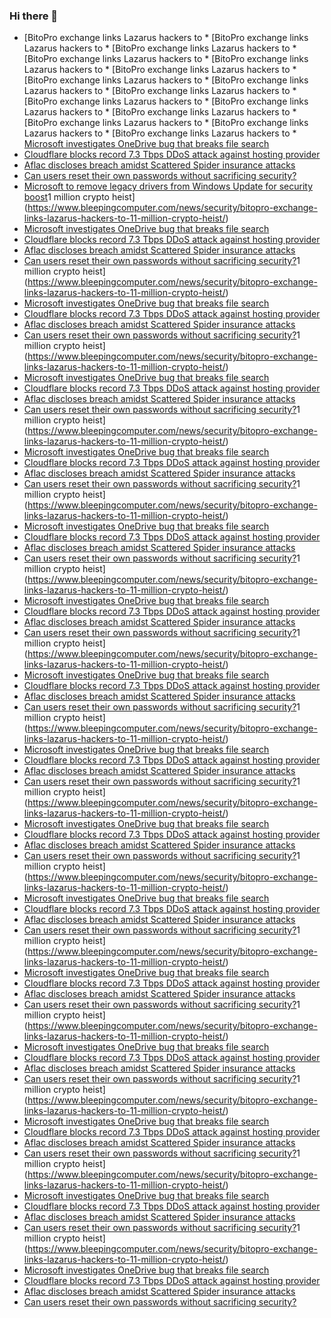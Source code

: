 ### Hi there 👋

<!--START_SECTION:feed-->
* [BitoPro exchange links Lazarus hackers to * [BitoPro exchange links Lazarus hackers to * [BitoPro exchange links Lazarus hackers to * [BitoPro exchange links Lazarus hackers to * [BitoPro exchange links Lazarus hackers to * [BitoPro exchange links Lazarus hackers to * [BitoPro exchange links Lazarus hackers to * [BitoPro exchange links Lazarus hackers to * [BitoPro exchange links Lazarus hackers to * [BitoPro exchange links Lazarus hackers to * [BitoPro exchange links Lazarus hackers to * [BitoPro exchange links Lazarus hackers to * [BitoPro exchange links Lazarus hackers to * [BitoPro exchange links Lazarus hackers to * [BitoPro exchange links Lazarus hackers to * [Microsoft investigates OneDrive bug that breaks file search](https://www.bleepingcomputer.com/news/microsoft/microsoft-investigates-onedrive-bug-that-breaks-file-search/)
* [Cloudflare blocks record 7.3 Tbps DDoS attack against hosting provider](https://www.bleepingcomputer.com/news/security/cloudflare-blocks-record-73-tbps-ddos-attack-against-hosting-provider/)
* [Aflac discloses breach amidst Scattered Spider insurance attacks](https://www.bleepingcomputer.com/news/security/aflac-discloses-breach-amidst-scattered-spider-insurance-attacks/)
* [Can users reset their own passwords without sacrificing security?](https://www.bleepingcomputer.com/news/security/can-users-reset-their-own-passwords-without-sacrificing-security/)
* [Microsoft to remove legacy drivers from Windows Update for security boost](https://www.bleepingcomputer.com/news/microsoft/microsoft-to-remove-legacy-drivers-from-windows-update-for-security-boost/)1 million crypto heist](https://www.bleepingcomputer.com/news/security/bitopro-exchange-links-lazarus-hackers-to-11-million-crypto-heist/)
* [Microsoft investigates OneDrive bug that breaks file search](https://www.bleepingcomputer.com/news/microsoft/microsoft-investigates-onedrive-bug-that-breaks-file-search/)
* [Cloudflare blocks record 7.3 Tbps DDoS attack against hosting provider](https://www.bleepingcomputer.com/news/security/cloudflare-blocks-record-73-tbps-ddos-attack-against-hosting-provider/)
* [Aflac discloses breach amidst Scattered Spider insurance attacks](https://www.bleepingcomputer.com/news/security/aflac-discloses-breach-amidst-scattered-spider-insurance-attacks/)
* [Can users reset their own passwords without sacrificing security?](https://www.bleepingcomputer.com/news/security/can-users-reset-their-own-passwords-without-sacrificing-security/)1 million crypto heist](https://www.bleepingcomputer.com/news/security/bitopro-exchange-links-lazarus-hackers-to-11-million-crypto-heist/)
* [Microsoft investigates OneDrive bug that breaks file search](https://www.bleepingcomputer.com/news/microsoft/microsoft-investigates-onedrive-bug-that-breaks-file-search/)
* [Cloudflare blocks record 7.3 Tbps DDoS attack against hosting provider](https://www.bleepingcomputer.com/news/security/cloudflare-blocks-record-73-tbps-ddos-attack-against-hosting-provider/)
* [Aflac discloses breach amidst Scattered Spider insurance attacks](https://www.bleepingcomputer.com/news/security/aflac-discloses-breach-amidst-scattered-spider-insurance-attacks/)
* [Can users reset their own passwords without sacrificing security?](https://www.bleepingcomputer.com/news/security/can-users-reset-their-own-passwords-without-sacrificing-security/)1 million crypto heist](https://www.bleepingcomputer.com/news/security/bitopro-exchange-links-lazarus-hackers-to-11-million-crypto-heist/)
* [Microsoft investigates OneDrive bug that breaks file search](https://www.bleepingcomputer.com/news/microsoft/microsoft-investigates-onedrive-bug-that-breaks-file-search/)
* [Cloudflare blocks record 7.3 Tbps DDoS attack against hosting provider](https://www.bleepingcomputer.com/news/security/cloudflare-blocks-record-73-tbps-ddos-attack-against-hosting-provider/)
* [Aflac discloses breach amidst Scattered Spider insurance attacks](https://www.bleepingcomputer.com/news/security/aflac-discloses-breach-amidst-scattered-spider-insurance-attacks/)
* [Can users reset their own passwords without sacrificing security?](https://www.bleepingcomputer.com/news/security/can-users-reset-their-own-passwords-without-sacrificing-security/)1 million crypto heist](https://www.bleepingcomputer.com/news/security/bitopro-exchange-links-lazarus-hackers-to-11-million-crypto-heist/)
* [Microsoft investigates OneDrive bug that breaks file search](https://www.bleepingcomputer.com/news/microsoft/microsoft-investigates-onedrive-bug-that-breaks-file-search/)
* [Cloudflare blocks record 7.3 Tbps DDoS attack against hosting provider](https://www.bleepingcomputer.com/news/security/cloudflare-blocks-record-73-tbps-ddos-attack-against-hosting-provider/)
* [Aflac discloses breach amidst Scattered Spider insurance attacks](https://www.bleepingcomputer.com/news/security/aflac-discloses-breach-amidst-scattered-spider-insurance-attacks/)
* [Can users reset their own passwords without sacrificing security?](https://www.bleepingcomputer.com/news/security/can-users-reset-their-own-passwords-without-sacrificing-security/)1 million crypto heist](https://www.bleepingcomputer.com/news/security/bitopro-exchange-links-lazarus-hackers-to-11-million-crypto-heist/)
* [Microsoft investigates OneDrive bug that breaks file search](https://www.bleepingcomputer.com/news/microsoft/microsoft-investigates-onedrive-bug-that-breaks-file-search/)
* [Cloudflare blocks record 7.3 Tbps DDoS attack against hosting provider](https://www.bleepingcomputer.com/news/security/cloudflare-blocks-record-73-tbps-ddos-attack-against-hosting-provider/)
* [Aflac discloses breach amidst Scattered Spider insurance attacks](https://www.bleepingcomputer.com/news/security/aflac-discloses-breach-amidst-scattered-spider-insurance-attacks/)
* [Can users reset their own passwords without sacrificing security?](https://www.bleepingcomputer.com/news/security/can-users-reset-their-own-passwords-without-sacrificing-security/)1 million crypto heist](https://www.bleepingcomputer.com/news/security/bitopro-exchange-links-lazarus-hackers-to-11-million-crypto-heist/)
* [Microsoft investigates OneDrive bug that breaks file search](https://www.bleepingcomputer.com/news/microsoft/microsoft-investigates-onedrive-bug-that-breaks-file-search/)
* [Cloudflare blocks record 7.3 Tbps DDoS attack against hosting provider](https://www.bleepingcomputer.com/news/security/cloudflare-blocks-record-73-tbps-ddos-attack-against-hosting-provider/)
* [Aflac discloses breach amidst Scattered Spider insurance attacks](https://www.bleepingcomputer.com/news/security/aflac-discloses-breach-amidst-scattered-spider-insurance-attacks/)
* [Can users reset their own passwords without sacrificing security?](https://www.bleepingcomputer.com/news/security/can-users-reset-their-own-passwords-without-sacrificing-security/)1 million crypto heist](https://www.bleepingcomputer.com/news/security/bitopro-exchange-links-lazarus-hackers-to-11-million-crypto-heist/)
* [Microsoft investigates OneDrive bug that breaks file search](https://www.bleepingcomputer.com/news/microsoft/microsoft-investigates-onedrive-bug-that-breaks-file-search/)
* [Cloudflare blocks record 7.3 Tbps DDoS attack against hosting provider](https://www.bleepingcomputer.com/news/security/cloudflare-blocks-record-73-tbps-ddos-attack-against-hosting-provider/)
* [Aflac discloses breach amidst Scattered Spider insurance attacks](https://www.bleepingcomputer.com/news/security/aflac-discloses-breach-amidst-scattered-spider-insurance-attacks/)
* [Can users reset their own passwords without sacrificing security?](https://www.bleepingcomputer.com/news/security/can-users-reset-their-own-passwords-without-sacrificing-security/)1 million crypto heist](https://www.bleepingcomputer.com/news/security/bitopro-exchange-links-lazarus-hackers-to-11-million-crypto-heist/)
* [Microsoft investigates OneDrive bug that breaks file search](https://www.bleepingcomputer.com/news/microsoft/microsoft-investigates-onedrive-bug-that-breaks-file-search/)
* [Cloudflare blocks record 7.3 Tbps DDoS attack against hosting provider](https://www.bleepingcomputer.com/news/security/cloudflare-blocks-record-73-tbps-ddos-attack-against-hosting-provider/)
* [Aflac discloses breach amidst Scattered Spider insurance attacks](https://www.bleepingcomputer.com/news/security/aflac-discloses-breach-amidst-scattered-spider-insurance-attacks/)
* [Can users reset their own passwords without sacrificing security?](https://www.bleepingcomputer.com/news/security/can-users-reset-their-own-passwords-without-sacrificing-security/)1 million crypto heist](https://www.bleepingcomputer.com/news/security/bitopro-exchange-links-lazarus-hackers-to-11-million-crypto-heist/)
* [Microsoft investigates OneDrive bug that breaks file search](https://www.bleepingcomputer.com/news/microsoft/microsoft-investigates-onedrive-bug-that-breaks-file-search/)
* [Cloudflare blocks record 7.3 Tbps DDoS attack against hosting provider](https://www.bleepingcomputer.com/news/security/cloudflare-blocks-record-73-tbps-ddos-attack-against-hosting-provider/)
* [Aflac discloses breach amidst Scattered Spider insurance attacks](https://www.bleepingcomputer.com/news/security/aflac-discloses-breach-amidst-scattered-spider-insurance-attacks/)
* [Can users reset their own passwords without sacrificing security?](https://www.bleepingcomputer.com/news/security/can-users-reset-their-own-passwords-without-sacrificing-security/)1 million crypto heist](https://www.bleepingcomputer.com/news/security/bitopro-exchange-links-lazarus-hackers-to-11-million-crypto-heist/)
* [Microsoft investigates OneDrive bug that breaks file search](https://www.bleepingcomputer.com/news/microsoft/microsoft-investigates-onedrive-bug-that-breaks-file-search/)
* [Cloudflare blocks record 7.3 Tbps DDoS attack against hosting provider](https://www.bleepingcomputer.com/news/security/cloudflare-blocks-record-73-tbps-ddos-attack-against-hosting-provider/)
* [Aflac discloses breach amidst Scattered Spider insurance attacks](https://www.bleepingcomputer.com/news/security/aflac-discloses-breach-amidst-scattered-spider-insurance-attacks/)
* [Can users reset their own passwords without sacrificing security?](https://www.bleepingcomputer.com/news/security/can-users-reset-their-own-passwords-without-sacrificing-security/)1 million crypto heist](https://www.bleepingcomputer.com/news/security/bitopro-exchange-links-lazarus-hackers-to-11-million-crypto-heist/)
* [Microsoft investigates OneDrive bug that breaks file search](https://www.bleepingcomputer.com/news/microsoft/microsoft-investigates-onedrive-bug-that-breaks-file-search/)
* [Cloudflare blocks record 7.3 Tbps DDoS attack against hosting provider](https://www.bleepingcomputer.com/news/security/cloudflare-blocks-record-73-tbps-ddos-attack-against-hosting-provider/)
* [Aflac discloses breach amidst Scattered Spider insurance attacks](https://www.bleepingcomputer.com/news/security/aflac-discloses-breach-amidst-scattered-spider-insurance-attacks/)
* [Can users reset their own passwords without sacrificing security?](https://www.bleepingcomputer.com/news/security/can-users-reset-their-own-passwords-without-sacrificing-security/)1 million crypto heist](https://www.bleepingcomputer.com/news/security/bitopro-exchange-links-lazarus-hackers-to-11-million-crypto-heist/)
* [Microsoft investigates OneDrive bug that breaks file search](https://www.bleepingcomputer.com/news/microsoft/microsoft-investigates-onedrive-bug-that-breaks-file-search/)
* [Cloudflare blocks record 7.3 Tbps DDoS attack against hosting provider](https://www.bleepingcomputer.com/news/security/cloudflare-blocks-record-73-tbps-ddos-attack-against-hosting-provider/)
* [Aflac discloses breach amidst Scattered Spider insurance attacks](https://www.bleepingcomputer.com/news/security/aflac-discloses-breach-amidst-scattered-spider-insurance-attacks/)
* [Can users reset their own passwords without sacrificing security?](https://www.bleepingcomputer.com/news/security/can-users-reset-their-own-passwords-without-sacrificing-security/)1 million crypto heist](https://www.bleepingcomputer.com/news/security/bitopro-exchange-links-lazarus-hackers-to-11-million-crypto-heist/)
* [Microsoft investigates OneDrive bug that breaks file search](https://www.bleepingcomputer.com/news/microsoft/microsoft-investigates-onedrive-bug-that-breaks-file-search/)
* [Cloudflare blocks record 7.3 Tbps DDoS attack against hosting provider](https://www.bleepingcomputer.com/news/security/cloudflare-blocks-record-73-tbps-ddos-attack-against-hosting-provider/)
* [Aflac discloses breach amidst Scattered Spider insurance attacks](https://www.bleepingcomputer.com/news/security/aflac-discloses-breach-amidst-scattered-spider-insurance-attacks/)
* [Can users reset their own passwords without sacrificing security?](https://www.bleepingcomputer.com/news/security/can-users-reset-their-own-passwords-without-sacrificing-security/)1 million crypto heist](https://www.bleepingcomputer.com/news/security/bitopro-exchange-links-lazarus-hackers-to-11-million-crypto-heist/)
* [Microsoft investigates OneDrive bug that breaks file search](https://www.bleepingcomputer.com/news/microsoft/microsoft-investigates-onedrive-bug-that-breaks-file-search/)
* [Cloudflare blocks record 7.3 Tbps DDoS attack against hosting provider](https://www.bleepingcomputer.com/news/security/cloudflare-blocks-record-73-tbps-ddos-attack-against-hosting-provider/)
* [Aflac discloses breach amidst Scattered Spider insurance attacks](https://www.bleepingcomputer.com/news/security/aflac-discloses-breach-amidst-scattered-spider-insurance-attacks/)
* [Can users reset their own passwords without sacrificing security?](https://www.bleepingcomputer.com/news/security/can-users-reset-their-own-passwords-without-sacrificing-security/)1 million crypto heist](https://www.bleepingcomputer.com/news/security/bitopro-exchange-links-lazarus-hackers-to-11-million-crypto-heist/)
* [Microsoft investigates OneDrive bug that breaks file search](https://www.bleepingcomputer.com/news/microsoft/microsoft-investigates-onedrive-bug-that-breaks-file-search/)
* [Cloudflare blocks record 7.3 Tbps DDoS attack against hosting provider](https://www.bleepingcomputer.com/news/security/cloudflare-blocks-record-73-tbps-ddos-attack-against-hosting-provider/)
* [Aflac discloses breach amidst Scattered Spider insurance attacks](https://www.bleepingcomputer.com/news/security/aflac-discloses-breach-amidst-scattered-spider-insurance-attacks/)
* [Can users reset their own passwords without sacrificing security?](https://www.bleepingcomputer.com/news/security/can-users-reset-their-own-passwords-without-sacrificing-security/)
<!--END_SECTION:feed-->

<!--
**frankenk/frankenk** is a ✨ _special_ ✨ repository because its `README.md` (this file) appears on your GitHub profile.

Here are some ideas to get you started:

- 🔭 I’m currently working on ...
- 🌱 I’m currently learning ...
- 👯 I’m looking to collaborate on ...
- 🤔 I’m looking for help with ...
- 💬 Ask me about ...
- 📫 How to reach me: ...
- 😄 Pronouns: ...
- ⚡ Fun fact: ...
-->



